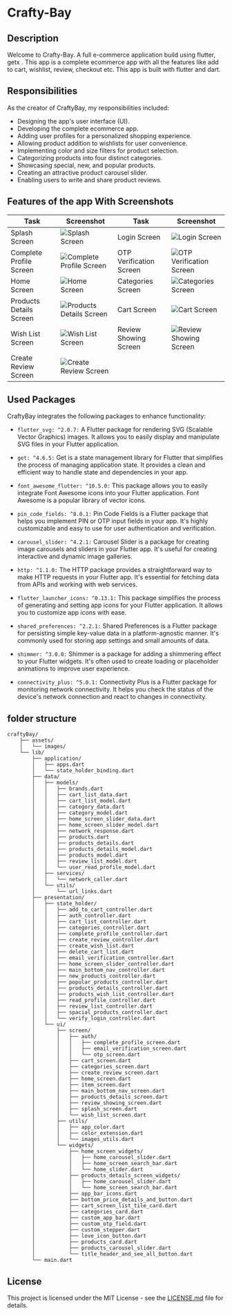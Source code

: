 # Crafty-Bay

## Description

Welcome to Crafty-Bay. A full e-commerce application build using flutter, getx . This app is a complete ecommerce app with all the features like add to cart, wishlist, review, checkout etc. This app is built with flutter and dart.

## Responsibilities

As the creator of CraftyBay, my responsibilities included:

* Designing the app's user interface (UI).
* Developing the complete ecommerce app.
* Adding user profiles for a personalized shopping experience.
* Allowing product addition to wishlists for user convenience.
* Implementing color and size filters for product selection.
* Categorizing products into four distinct categories.
* Showcasing special, new, and popular products.
* Creating an attractive product carousel slider.
* Enabling users to write and share product reviews.

## Features of the app With Screenshots

| Task                | Screenshot                                  | Task                | Screenshot                                  |
|---------------------|--------------------------------------------|---------------------|--------------------------------------------|
| Splash Screen   | ![Splash Screen](assets/screenshots/Screenshot_20231019_224257.png) | Login Screen    | ![Login Screen](assets/screenshots/13.png)    |
| Complete Profile Screen | ![Complete Profile Screen](assets/screenshots/11.png) | OTP Verification Screen | ![OTP Verification Screen](assets/screenshots/12.png) |
| Home Screen     | ![Home Screen](assets/screenshots/2.png) | Categories Screen | ![Categories Screen](assets/screenshots/4.png)   |
| Products Details Screen | ![Products Details Screen](assets/screenshots/7.png) | Cart Screen | ![Cart Screen](assets/screenshots/10.png) |
| Wish List Screen | ![Wish List Screen](assets/screenshots/5.png) | Review Showing Screen | ![Review Showing Screen](assets/screenshots/8.png) |
| Create Review Screen | ![Create Review Screen](assets/screenshots/9.png) |

## Used Packages

CraftyBay integrates the following packages to enhance functionality:

* `flutter_svg: ^2.0.7:` A Flutter package for rendering SVG (Scalable Vector Graphics) images. It allows you to easily display and manipulate SVG files in your Flutter application.

* `get: ^4.6.5:` Get is a state management library for Flutter that simplifies the process of managing application state. It provides a clean and efficient way to handle state and dependencies in your app.

* `font_awesome_flutter: ^10.5.0:` This package allows you to easily integrate Font Awesome icons into your Flutter application. Font Awesome is a popular library of vector icons.
* `pin_code_fields: ^8.0.1:` Pin Code Fields is a Flutter package that helps you implement PIN or OTP input fields in your app. It's highly customizable and easy to use for user authentication and verification.
* `carousel_slider: ^4.2.1:` Carousel Slider is a package for creating image carousels and sliders in your Flutter app. It's useful for creating interactive and dynamic image galleries.
* `http: ^1.1.0:` The HTTP package provides a straightforward way to make HTTP requests in your Flutter app. It's essential for fetching data from APIs and working with web services.
* `flutter_launcher_icons: ^0.13.1:` This package simplifies the process of generating and setting app icons for your Flutter application. It allows you to customize app icons with ease.
* `shared_preferences: ^2.2.1:` Shared Preferences is a Flutter package for persisting simple key-value data in a platform-agnostic manner. It's commonly used for storing app settings and small amounts of data.
* `shimmer: ^3.0.0:` Shimmer is a package for adding a shimmering effect to your Flutter widgets. It's often used to create loading or placeholder animations to improve user experience.
* `connectivity_plus: ^5.0.1:` Connectivity Plus is a Flutter package for monitoring network connectivity. It helps you check the status of the device's network connection and react to changes in connectivity.
  
## folder structure

```root
craftyBay/
    ├── assets/
    │   └── images/
    └── lib/
        ├── application/
        │   ├── apps.dart
        │   └── state_holder_binding.dart
        ├── data/
        │   ├── models/
        │   │   ├── brands.dart
        │   │   ├── cart_list_data.dart
        │   │   ├── cart_list_model.dart
        │   │   ├── category_data.dart
        │   │   ├── category_model.dart
        │   │   ├── home_screen_slider_data.dart
        │   │   ├── home_screen_slider_model.dart
        │   │   ├── network_response.dart
        │   │   ├── products.dart
        │   │   ├── products_details.dart
        │   │   ├── products_details_model.dart
        │   │   ├── products_model.dart
        │   │   ├── review_list_model.dart
        │   │   └── user_read_profile_model.dart
        │   ├── services/
        │   │   └── network_caller.dart
        │   └── utils/
        │       └── url_links.dart
        ├── presentation/
        │   ├── state_holder/
        │   │   ├── add_to_cart_controller.dart
        │   │   ├── auth_controller.dart
        │   │   ├── cart_list_controller.dart
        │   │   ├── categories_controller.dart
        │   │   ├── complete_profile_controller.dart
        │   │   ├── create_review_controller.dart
        │   │   ├── create_wish_list.dart
        │   │   ├── delete_cart_list.dart
        │   │   ├── email_verification_controller.dart
        │   │   ├── home_screen_slider_controller.dart
        │   │   ├── main_bottom_nav_controller.dart
        │   │   ├── new_products_controller.dart
        │   │   ├── popular_products_controller.dart
        │   │   ├── products_details_controller.dart
        │   │   ├── products_wish_list_controller.dart
        │   │   ├── read_profile_controller.dart
        │   │   ├── review_list_controller.dart
        │   │   ├── spacial_products_controller.dart
        │   │   └── verify_login_controller.dart
        │   └── ui/
        │       ├── screen/
        │       │   ├── auth/
        │       │   │   ├── complete_profile_screen.dart
        │       │   │   ├── email_verification_screen.dart
        │       │   │   └── otp_screen.dart
        │       │   ├── cart_screen.dart
        │       │   ├── categories_screen.dart
        │       │   ├── create_review_screen.dart
        │       │   ├── home_screen.dart
        │       │   ├── item_screen.dart
        │       │   ├── main_bottom_nav_screen.dart
        │       │   ├── products_details_screen.dart
        │       │   ├── review_showing_screen.dart
        │       │   ├── splash_screen.dart
        │       │   └── wish_list_screen.dart
        │       ├── utils/
        │       │   ├── app_color.dart
        │       │   ├── color_extension.dart
        │       │   └── images_utils.dart
        │       └── widgets/
        │           ├── home_screen_widgets/
        │           │   ├── home_carousel_slider.dart
        │           │   ├── home_screen_search_bar.dart
        │           │   └── home_slider.dart
        │           ├── products_details_screen_widgets/
        │           │   ├── home_carousel_slider.dart
        │           │   └── home_screen_search_bar.dart
        │           ├── app_bar_icons.dart
        │           ├── bottom_price_details_and_button.dart
        │           ├── cart_screen_list_tile_card.dart
        │           ├── categories_card.dart
        │           ├── custom_app_bar.dart
        │           ├── custom_otp_field.dart
        │           ├── custom_stepper.dart
        │           ├── love_icon_button.dart
        │           ├── products_card.dart
        │           ├── products_carousel_slider.dart
        │           └── title_header_and_see_all_button.dart
        └── main.dart
```

## License

This project is licensed under the MIT License - see the [LICENSE.md](LICENSE.md) file for details.
